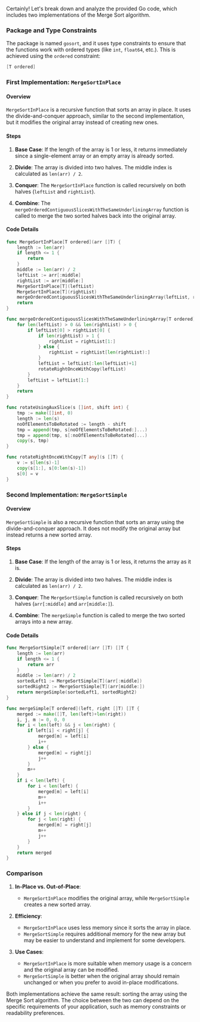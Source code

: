 Certainly! Let's break down and analyze the provided Go code, which includes two implementations of the Merge Sort algorithm.

### Package and Type Constraints

The package is named `gosort`, and it uses type constraints to ensure that the functions work with ordered types (like `int`, `float64`, etc.). This is achieved using the `ordered` constraint:

```go
[T ordered]
```

### First Implementation: `MergeSortInPlace`

#### Overview

`MergeSortInPlace` is a recursive function that sorts an array in place. It uses the divide-and-conquer approach, similar to the second implementation, but it modifies the original array instead of creating new ones.

#### Steps

1. **Base Case**: If the length of the array is 1 or less, it returns immediately since a single-element array or an empty array is already sorted.

2. **Divide**: The array is divided into two halves. The middle index is calculated as `len(arr) / 2`.

3. **Conquer**: The `MergeSortInPlace` function is called recursively on both halves (`leftList` and `rightList`).

4. **Combine**: The `mergeOrderedContiguousSlicesWithTheSameUnderliningArray` function is called to merge the two sorted halves back into the original array.

#### Code Details

```go
func MergeSortInPlace[T ordered](arr []T) {
    length := len(arr)
    if length <= 1 {
        return
    }
    middle := len(arr) / 2
    leftList := arr[:middle]
    rightList := arr[middle:]
    MergeSortInPlace[T](leftList)
    MergeSortInPlace[T](rightList)
    mergeOrderedContiguousSlicesWithTheSameUnderliningArray(leftList, rightList)
    return
}
```

```go
func mergeOrderedContiguousSlicesWithTheSameUnderliningArray[T ordered](leftList, rightList []T) {
    for len(leftList) > 0 && len(rightList) > 0 {
        if leftList[0] > rightList[0] {
            if len(rightList) > 1 {
                rightList = rightList[1:]
            } else {
                rightList = rightList[len(rightList):]
            }
            leftList = leftList[:len(leftList)+1]
            rotateRightOnceWithCopy(leftList)
        }
        leftList = leftList[1:]
    }
    return
}
```

```go
func rotateUsingAuxSlice(s []int, shift int) {
    tmp := make([]int, 0)
    length := len(s)
    noOfElementsToBeRotated := length - shift
    tmp = append(tmp, s[noOfElementsToBeRotated:]...)
    tmp = append(tmp, s[:noOfElementsToBeRotated]...)
    copy(s, tmp)
}
```

```go
func rotateRightOnceWithCopy[T any](s []T) {
    v := s[len(s)-1]
    copy(s[1:], s[0:len(s)-1])
    s[0] = v
}
```

### Second Implementation: `MergeSortSimple`

#### Overview

`MergeSortSimple` is also a recursive function that sorts an array using the divide-and-conquer approach. It does not modify the original array but instead returns a new sorted array.

#### Steps

1. **Base Case**: If the length of the array is 1 or less, it returns the array as it is.

2. **Divide**: The array is divided into two halves. The middle index is calculated as `len(arr) / 2`.

3. **Conquer**: The `MergeSortSimple` function is called recursively on both halves (`arr[:middle]` and `arr[middle:]`).

4. **Combine**: The `mergeSimple` function is called to merge the two sorted arrays into a new array.

#### Code Details

```go
func MergeSortSimple[T ordered](arr []T) []T {
    length := len(arr)
    if length <= 1 {
        return arr
    }
    middle := len(arr) / 2
    sortedLeft1 := MergeSortSimple[T](arr[:middle])
    sortedRight2 := MergeSortSimple[T](arr[middle:])
    return mergeSimple(sortedLeft1, sortedRight2)
}
```

```go
func mergeSimple[T ordered](left, right []T) []T {
    merged := make([]T, len(left)+len(right))
    i, j, m := 0, 0, 0
    for i < len(left) && j < len(right) {
        if left[i] < right[j] {
            merged[m] = left[i]
            i++
        } else {
            merged[m] = right[j]
            j++
        }
        m++
    }
    if i < len(left) {
        for i < len(left) {
            merged[m] = left[i]
            m++
            i++
        }
    } else if j < len(right) {
        for j < len(right) {
            merged[m] = right[j]
            m++
            j++
        }
    }
    return merged
}
```

### Comparison

1. **In-Place vs. Out-of-Place**:
   - `MergeSortInPlace` modifies the original array, while `MergeSortSimple` creates a new sorted array.

2. **Efficiency**:
   - `MergeSortInPlace` uses less memory since it sorts the array in place.
   - `MergeSortSimple` requires additional memory for the new array but may be easier to understand and implement for some developers.

3. **Use Cases**:
   - `MergeSortInPlace` is more suitable when memory usage is a concern and the original array can be modified.
   - `MergeSortSimple` is better when the original array should remain unchanged or when you prefer to avoid in-place modifications.

Both implementations achieve the same result: sorting the array using the Merge Sort algorithm. The choice between the two can depend on the specific requirements of your application, such as memory constraints or readability preferences.

